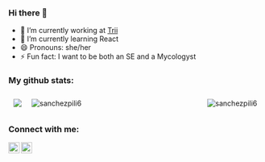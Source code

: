 ### Hi there 👋

- 🔭 I’m currently working at [Trii]
- 🌱 I’m currently learning React
- 😄 Pronouns: she/her
- ⚡ Fun fact: I want to be both an SE and a Mycologyst 

### My github stats:  

<p><img align="left" style="margin:10px" src="https://github-readme-stats.vercel.app/api?username=sanchezpili6&count_private=true&show_icons=true&theme=radical"></img></p>

<p><img align="right" style="margin:10px" src="https://github-readme-stats.vercel.app/api/top-langs?username=sanchezpili6&show_icons=true&locale=en&theme=radical" alt="sanchezpili6" /></p>

<p><img align="center" style="margin:10px" src="https://github-readme-streak-stats.herokuapp.com?user=sanchezpili6&theme=radical&date_format=M%20j%5B%2C%20Y%5D" alt="sanchezpili6" /></p>

### Connect with me:

[<img align="left" alt="codeSTACKr | LinkedIn" width="22px" src="https://cdn.jsdelivr.net/npm/simple-icons@v3/icons/linkedin.svg" />][linkedin]
[<img align="left" alt="codeSTACKr | Instagram" width="22px" src="https://cdn.jsdelivr.net/npm/simple-icons@v3/icons/gmail.svg" />][mail]


[Trii]: https://trii.co/
[linkedin]: https://www.linkedin.com/in/sanchezpili6/
[mail]: mailto:sanchezpili6@gmail.com

